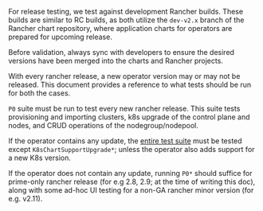 For release testing, we test against development Rancher builds. These builds are similar to RC builds, as both utilize the `dev-v2.x` branch of the Rancher chart repository, where application charts for operators are prepared for upcoming release.

Before validation, always sync with developers to ensure the desired versions have been merged into the charts and Rancher projects.

With every rancher release, a new operator version may or may not be released. This document provides a reference to what tests should be run for both the cases.

`P0` suite must be run to test every new rancher release. This suite tests provisioning and importing clusters, k8s upgrade of the control plane and nodes, and CRUD operations of the nodegroup/nodepool.

If the operator contains any update, the [entire test suite](https://app.qase.io/project/HP) must be tested except `K8sChartSupportUpgrade*`; unless the operator also adds support for a new K8s version.

If the operator does not contain any update, running `P0*` should suffice for prime-only rancher release (for e.g 2.8, 2.9; at the time of writing this doc), along with some ad-hoc UI testing for a non-GA rancher minor version (for e.g. v2.11).
